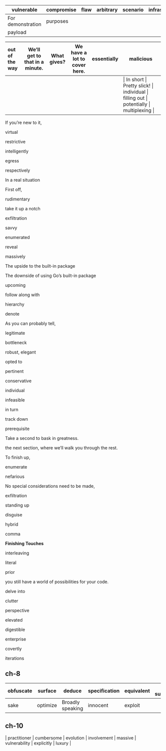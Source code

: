 | vulnerable        | compromise | flaw | arbitrary | scenario | infrastructure |
| ----------------- | ---------- | ---- | --------- | -------- | -------------- |
| For demonstration | purposes   |      |           |          |                |
| payload           |            |      |           |          |                |

| out of the way | We’ll get to that in a minute. | What gives? | We have a lot to cover here. | essentially | malicious                                                    |
| :------------- | ------------------------------ | ----------- | ---------------------------- | ----------- | ------------------------------------------------------------ |
|                |                                |             |                              |             | \| In short \| Pretty slick! \| individual \| filling out \| potentially \| multiplexing \| |

If you’re new to it, 

virtual

restrictive 

intelligently

egress

respectively

In a real situation

First off, 

rudimentary

take it up a notch

exfiltration

savvy

enumerated

reveal

massively

The upside to the built-in package

The downside of using Go’s built-in package

upcoming

follow along with

hierarchy

denote

As you can probably tell,

legitimate

bottleneck

 robust, elegant 

opted to

pertinent

conservative

individual

infeasible

in turn

track down

prerequisite

Take a second to bask in greatness.

the next section, where we’ll walk you through the rest.

To finish up,

enumerate

nefarious

No special considerations need to be made, 

exfiltration

standing up

disguise

hybrid

comma

**Finishing Touches**

interleaving

literal

prior

you still have a world of possibilities for your code.

delve into

clutter

perspective

elevated

digestible

enterprise

covertly

iterations

## ch-8

| obfuscate | surface  | deduce           | specification | equivalent | To summarize |
| --------- | -------- | ---------------- | ------------- | ---------- | ------------ |
| sake      | optimize | Broadly speaking | innocent      | exploit    |              |

## ch-10

| practitioner | cumbersome | evolution | involvement | massive | vulnerability | explicitly | luxury |

